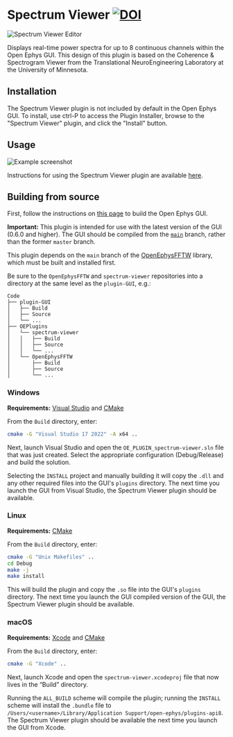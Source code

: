 # Spectrum Viewer [![DOI](https://zenodo.org/badge/228703189.svg)](https://zenodo.org/badge/latestdoi/228703189)

![Spectrum Viewer Editor](https://open-ephys.github.io/gui-docs/_images/spectrumviewer-01.png)

Displays real-time power spectra for up to 8 continuous channels within the Open Ephys GUI. This design of this plugin is based on the Coherence & Spectrogram Viewer from the Translational NeuroEngineering Laboratory at the University of Minnesota.


## Installation

The Spectrum Viewer plugin is not included by default in the Open Ephys GUI. To install, use ctrl-P to access the Plugin Installer, browse to the "Spectrum Viewer" plugin, and click the "Install" button.

## Usage

![Example screenshot](https://open-ephys.github.io/gui-docs/_images/spectrumviewer-02.png)

Instructions for using the Spectrum Viewer plugin are available [here](https://open-ephys.github.io/gui-docs/User-Manual/Plugins/Spectrum-Viewer.html).

## Building from source

First, follow the instructions on [this page](https://open-ephys.github.io/gui-docs/Developer-Guide/Compiling-the-GUI.html) to build the Open Ephys GUI.

**Important:** This plugin is intended for use with the latest version of the GUI (0.6.0 and higher). The GUI should be compiled from the [`main`](https://github.com/open-ephys/plugin-gui/tree/main) branch, rather than the former `master` branch.

This plugin depends on the `main` branch of the [OpenEphysFFTW](https://github.com/open-ephys-plugins/OpenEphysFFTW/tree/main) library, which must be built and installed first.

Be sure to the `OpenEphysFFTW` and `spectrum-viewer` repositories into a directory at the same level as the `plugin-GUI`, e.g.:
 
```
Code
├── plugin-GUI
│   ├── Build
│   ├── Source
│   └── ...
├── OEPlugins
│   └── spectrum-viewer
│   │   ├── Build
│   │   ├── Source
│   │   └── ...
│   └── OpenEphysFFTW
│       ├── Build
│       ├── Source
│       └── ...
```

### Windows

**Requirements:** [Visual Studio](https://visualstudio.microsoft.com/) and [CMake](https://cmake.org/install/)

From the `Build` directory, enter:

```bash
cmake -G "Visual Studio 17 2022" -A x64 ..
```

Next, launch Visual Studio and open the `OE_PLUGIN_spectrum-viewer.sln` file that was just created. Select the appropriate configuration (Debug/Release) and build the solution.

Selecting the `INSTALL` project and manually building it will copy the `.dll` and any other required files into the GUI's `plugins` directory. The next time you launch the GUI from Visual Studio, the Spectrum Viewer plugin should be available.


### Linux

**Requirements:** [CMake](https://cmake.org/install/)

From the `Build` directory, enter:

```bash
cmake -G "Unix Makefiles" ..
cd Debug
make -j
make install
```

This will build the plugin and copy the `.so` file into the GUI's `plugins` directory. The next time you launch the GUI compiled version of the GUI, the Spectrum Viewer plugin should be available.


### macOS

**Requirements:** [Xcode](https://developer.apple.com/xcode/) and [CMake](https://cmake.org/install/)

From the `Build` directory, enter:

```bash
cmake -G "Xcode" ..
```

Next, launch Xcode and open the `spectrum-viewer.xcodeproj` file that now lives in the “Build” directory.

Running the `ALL_BUILD` scheme will compile the plugin; running the `INSTALL` scheme will install the `.bundle` file to `/Users/<username>/Library/Application Support/open-ephys/plugins-api8`. The Spectrum Viewer plugin should be available the next time you launch the GUI from Xcode.


